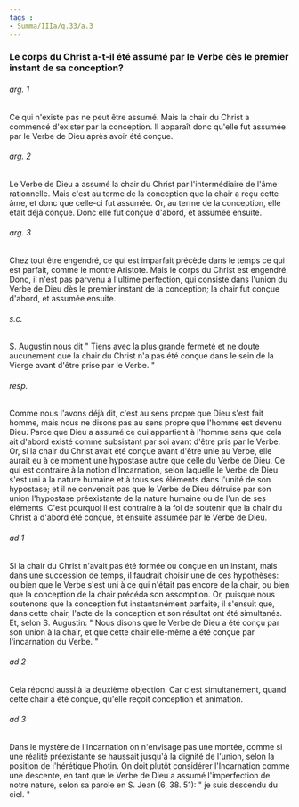 ```yaml
---
tags : 
- Summa/IIIa/q.33/a.3
---
```


### Le corps du Christ a-t-il été assumé par le Verbe dès le premier instant de sa conception?

###### arg. 1
Ce qui n'existe pas ne peut être assumé. Mais la chair du Christ a commencé d'exister par la conception. Il apparaît donc qu'elle fut assumée par le Verbe de Dieu après avoir été conçue. 

###### arg. 2
Le Verbe de Dieu a assumé la chair du Christ par l'intermédiaire de l'âme rationnelle. Mais c'est au terme de la conception que la chair a reçu cette âme, et donc que celle-ci fut assumée. Or, au terme de la conception, elle était déjà conçue. Donc elle fut conçue d'abord, et assumée ensuite. 

###### arg. 3
Chez tout être engendré, ce qui est imparfait précède dans le temps ce qui est parfait, comme le montre Aristote. Mais le corps du Christ est engendré. Donc, il n'est pas parvenu à l'ultime perfection, qui consiste dans l'union du Verbe de Dieu dès le premier instant de la conception; la chair fut conçue d'abord, et assumée ensuite. 

###### s.c.
S. Augustin nous dit " Tiens avec la plus grande fermeté et ne doute aucunement que la chair du Christ n'a pas été conçue dans le sein de la Vierge avant d'être prise par le Verbe. " 

###### resp.
Comme nous l'avons déjà dit, c'est au sens propre que Dieu s'est fait homme, mais nous ne disons pas au sens propre que l'homme est devenu Dieu. Parce que Dieu a assumé ce qui appartient à l'homme sans que cela ait d'abord existé comme subsistant par soi avant d'être pris par le Verbe. Or, si la chair du Christ avait été conçue avant d'être unie au Verbe, elle aurait eu à ce moment une hypostase autre que celle du Verbe de Dieu. Ce qui est contraire à la notion d'Incarnation, selon laquelle le Verbe de Dieu s'est uni à la nature humaine et à tous ses éléments dans l'unité de son hypostase; et il ne convenait pas que le Verbe de Dieu détruise par son union l'hypostase préexistante de la nature humaine ou de l'un de ses éléments. C'est pourquoi il est contraire à la foi de soutenir que la chair du Christ a d'abord été conçue, et ensuite assumée par le Verbe de Dieu. 

###### ad 1
Si la chair du Christ n'avait pas été formée ou conçue en un instant, mais dans une succession de temps, il faudrait choisir une de ces hypothèses: ou bien que le Verbe s'est uni à ce qui n'était pas encore de la chair, ou bien que la conception de la chair précéda son assomption. Or, puisque nous soutenons que la conception fut instantanément parfaite, il s'ensuit que, dans cette chair, l'acte de la conception et son résultat ont été simultanés. Et, selon S. Augustin: " Nous disons que le Verbe de Dieu a été conçu par son union à la chair, et que cette chair elle-même a été conçue par l'incarnation du Verbe. " 

###### ad 2
Cela répond aussi à la deuxième objection. Car c'est simultanément, quand cette chair a été conçue, qu'elle reçoit conception et animation. 

###### ad 3
Dans le mystère de l'Incarnation on n'envisage pas une montée, comme si une réalité préexistante se haussait jusqu'à la dignité de l'union, selon la position de l'hérétique Photin. On doit plutôt considérer l'Incarnation comme une descente, en tant que le Verbe de Dieu a assumé l'imperfection de notre nature, selon sa parole en S. Jean (6, 38. 51): " je suis descendu du ciel. " 

